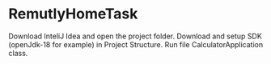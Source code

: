 # RemutlyHomeTask
Download InteliJ Idea and open the project folder. 
Download and setup SDK (openJdk-18 for example) in Project Structure.
Run file CalculatorApplication class.
